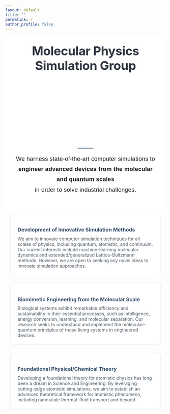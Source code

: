 ```yaml
---
layout: default
title: ""
permalink: /
author_profile: false
---
```


<!-- Fonts & Icons -->
<link rel="preconnect" href="https://fonts.googleapis.com">
<link href="https://fonts.googleapis.com/css2?family=Inter:wght@400;600;700&display=swap" rel="stylesheet">
<link href="https://cdnjs.cloudflare.com/ajax/libs/font-awesome/6.5.0/css/all.min.css" rel="stylesheet">

<style>
:root{
  --accent1:#364f6b;   /* deep slate */
  --accent2:#809bce;   /* soft steel */
  --gray-750:#2e3440;
  --gray-500:#4f5b66;
  --gray-150:#e5e9f0;
}

/* ── HERO CANVAS ─────────────────────────────────────────────── */
#titleCanvas {
  display: block;
  margin: 0 auto;
  width: min(90vw, 500px); /* scale to viewport width */
  height: auto;           /* let browser auto-scale height */
  max-width: 100%;        /* never overflow parent */
  aspect-ratio: 5 / 2;    /* preserve proportions */
}

/* ── HERO BLOCK ──────────────────────────────────────────────── */
.hero{
  text-align:center;
  padding:1.5rem 1rem 1.5rem; /* (top | sides | bottom) */
  background:#fff;
}

@media (max-width: 480px) {
  .hero {
    padding: 1rem 0.5rem 1.5rem; /* reduce side padding on mobile */
  }
}

.hero-heading{
  font-size:clamp(1.6rem,4vw,2.4rem);
  font-weight:700;
  letter-spacing:-0.4px;
  margin:0 0 0.25rem;  /* much tighter gap */
  color:var(--gray-750);
}

.mission {
  font-size: 1.15rem;              /* Clear, readable size */
  line-height: 1.75;               /* Improved vertical rhythm */
  color: var(--gray-600);          /* Slightly darker for better contrast */
  max-width: 700px;                /* Optimal line length for readability */
  margin: 2rem auto;               /* Balanced vertical spacing */
  text-align: center;              /* Centered for emphasis */
  font-weight: 500;                /* Slightly bolder for presence */
  padding: 0 1rem;                 /* Padding for smaller screens */
  font-family: 'Source Sans Pro', sans-serif; /* Modern, clean font */
  letter-spacing: 0.015em;         /* Slight spacing for elegance */
}


.mission::before {
  content: "";
  display: block;
  width: 50px;
  height: 3px;
  background: var(--accent1);
  margin: 0 auto 1rem;
  border-radius: 2px;
  opacity: 0.7;
}

/* ── RESEARCH CARDS ──────────────────────────────────────────── */
.grid{
  display:grid;
  gap:1.4rem;
  grid-template-columns:repeat(auto-fill,minmax(260px,1fr));
  max-width:1100px;
  margin:0 auto 4rem;
  padding:0 1rem;
}
.card{
  background:#fff;
  border:1px solid var(--gray-150);
  border-radius:12px;
  padding:1.25rem 1.35rem;
  transition:transform .25s,border-color .25s;
  transform-style:preserve-3d;
  perspective:600px;
}
.card:hover{border-color:var(--accent1);transform:translateY(-4px) rotateX(3deg) rotateY(-3deg)}
.card h3{font-size:1rem;margin-bottom:.6rem;color:var(--accent1)}
.card p{margin:0;font-size:.88rem;color:var(--gray-500)}

/* ── FOOTER ──────────────────────────────────────────────────── */
.footer{
  border-top:1px solid var(--gray-150);
  padding:1rem 0;
  text-align:center;
  font-size:.8rem;
  color:var(--gray-500);
}
</style>

<!-- ── HERO ──────────────────────────────────────────────────── -->
<section class="hero">
  <h1 class="hero-heading">Molecular Physics Simulation Group</h1>

  <canvas id="titleCanvas"></canvas>

<p class="mission">
  We harness state-of-the-art computer simulations to <strong>engineer advanced devices from the molecular and quantum scales</strong> <br> in order to solve industrial challenges.
</p>

</section>

<!-- ── RESEARCH PILLARS ──────────────────────────────────────── -->
<div class="grid">
  <!-- 1 › Multiscale simulation technique -->
  <div class="card">
    <h3><i class="fa-solid fa-cubes"></i> Development of Innovative Simulation Methods</h3>
    <p>
      We aim to innovate computer simulation techniques for all scales of physics, including quantum, atomistic, and continuum. Our current interests include machine-learning molecular dynamics and extended/generalized Lattice-Boltzmann methods. However, we are open to seeking any novel ideas to innovate simulation approaches.
    </p>
  </div>

  <!-- 2 › Molecular–quantum biomimetic engineering -->
  <div class="card">
    <h3><i class="fa-solid fa-dna"></i> Biomimetic Engineering from the Molecular Scale</h3>
    <p>
      Biological systems exhibit remarkable efficiency and sustainability in their essential processes, such as intelligence, energy conversion, learning, and molecular separation. Our research seeks to understand and implement the molecular–quantum principles of these living systems in engineered devices.
    </p>
  </div>

  <!-- 3 › Foundational mathematical theory -->
  <div class="card">
    <h3><i class="fa-solid fa-compass-drafting"></i> Foundational Physical/Chemical Theory</h3>
    <p>
      Developing a foundational theory for atomistic physics has long been a dream in Science and Engineering. By leveraging cutting-edge atomistic simulations, we aim to establish an advanced theoretical framework for atomistic phenomena, including nanoscale thermal–fluid transport and beyond.
    </p>
  </div>
</div>

<!-- p5 hero graphic -->
<script src="https://cdnjs.cloudflare.com/ajax/libs/p5.js/1.5.0/p5.min.js"></script>
<script src="{{ '/assets/js/hero_graphic.js' | relative_url }}"></script>

<!-- Fade-in cards -->
<script>
document.addEventListener('DOMContentLoaded',()=>{
  const cards = document.querySelectorAll('.card');
  const io = new IntersectionObserver(entries =>
    entries.forEach(e=> e.isIntersecting && e.target.classList.add('in')),
    { threshold: .15 }
  );
  cards.forEach(c=> io.observe(c));
});
</script>